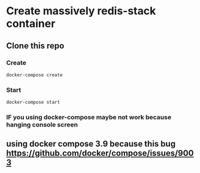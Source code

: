 # Create massively redis-stack container 
## Clone this repo

### Create

```
docker-compose create
```
### Start 
```
docker-compose start
```

### IF you using docker-compose maybe not work because hanging console screen 
## using docker compose 3.9  because this bug https://github.com/docker/compose/issues/9003
